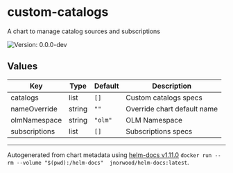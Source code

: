 # custom-catalogs

A chart to manage catalog sources and subscriptions

![Version: 0.0.0-dev](https://img.shields.io/badge/Version-0.0.0--dev-informational?style=flat-square)

## Values

| Key | Type | Default | Description |
|-----|------|---------|-------------|
| catalogs | list | `[]` | Custom catalogs specs |
| nameOverride | string | `""` | Override chart default name |
| olmNamespace | string | `"olm"` | OLM Namespace |
| subscriptions | list | `[]` | Subscriptions specs |

----------------------------------------------
Autogenerated from chart metadata using [helm-docs v1.11.0](https://github.com/norwoodj/helm-docs/releases/v1.11.0) `docker run --rm --volume "$(pwd):/helm-docs"  jnorwood/helm-docs:latest`.
